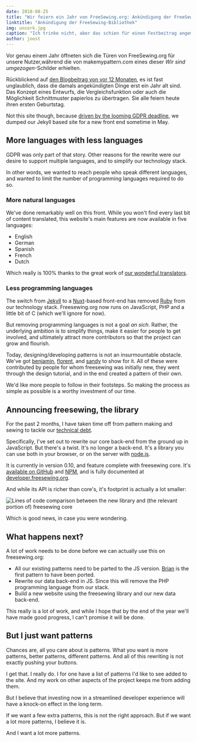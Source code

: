 ```yaml
---
date: 2018-08-25
title: "Wir feiern ein Jahr von FreeSewing.org: Ankündigung der FreeSewing-Bibliothek"
linktitle: "Ankündigung der FreeSewing-Bibliothek"
img: uncork.jpg
caption: "Ich trinke nicht, aber das schien für einen Festbeitrag angemessen zu sein ¯\_(ツ)_/¯"
author: joost
---
```


Vor genau einem Jahr öffneten sich die Türen von FreeSewing.org für unsere Nutzer,während die von makemypattern.com eines dieser *Wir sind umgezogen*-Schilder erhielten.

Rückblickend auf [den Blogbeitrag von vor 12 Monaten](/blog/open-for-business), es ist fast unglaublich, dass die damals angekündigten Dinge erst ein Jahr alt sind. Das Konzept eines Entwurfs, die Vergleichsfunktion oder auch die Möglichkeit Schnittmuster papierlos zu übertragen. Sie alle feiern heute ihren ersten Geburtstag.

Not this site though, because [driven by the looming GDPR deadline](/blog/gdpr-plan), we dumped our Jekyll based site for a new front end sometime in May.

## More languages with less languages

GDPR was only part of that story. Other reasons for the rewrite were our desire to support multiple languages, and to simplify our technology stack.

In other words, we wanted to reach people who speak different languages, and wanted to limit the number of programming languages required to do so.

### More natural languages

We've done remarkably well on this front. While you won't find every last bit of content translated, this website's main features are now available in five languages:

 - English
 - German
 - Spanish
 - French
 - Dutch

Which really is 100% thanks to the great work of [our wonderful translators](/i18n/).

### Less programming languages

The switch from [Jekyll]() to a [Nuxt](https://nuxtjs.org/)-based front-end has removed [Ruby](https://www.ruby-lang.org/) from our technology stack. Freesewing.org now runs on JavaScript, PHP and a little bit of C (which we'll ignore for now).

But removing programming languages is not a goal *an sich*. Rather, the underlying ambition is to simplify things, make it easier for people to get involved, and ultimately attract more contributors so that the project can grow and flourish.

Today, designing/developing patterns is not an insurmountable obstacle. We've got [benjamin](/patterns/benjamin), [florent](/patterns/florent), and [sandy](/patterns/sandy) to show for it. All of these were contributed by people for whom freesewing was initially new, they went through the design tutorial, and in the end created a pattern of their own.

We'd like more people to follow in their footsteps. So making the process as simple as possible is a worthy investment of our time.

## Announcing freesewing, the library

For the past 2 months, I have taken time off from pattern making and sewing to tackle our [technical debt](https://en.wikipedia.org/wiki/Technical_debt).

Specifically, I've set out to rewrite our core back-end from the ground up in JavaScript. But there's a twist. It's no longer a back-end. It's a library you can use both in your browser, or on the server with [node.js](https://nodejs.org/).

It is currently in version 0.10, and feature complete with freesewing core. It's [available on GitHub](https://github.com/freesewing/freesewing) and [NPM](https://www.npmjs.com/package/freesewing), and is fully documented at [developer.freesewing.org](https://developer.freesewing.org/).

And while its API is richer than core's, it's footprint is actually a lot smaller:

![Lines of code comparison between the new library and (the relevant portion of) freesewing core](corevsfreesewing.svg)

Which is good news, in case you were wondering.

## What happens next?

A lot of work needs to be done before we can actually use this on freesewing.org:


 - All our existing patterns need to be parted to the JS version. [Brian](https://github.com/freesewing/brian) is the first pattern to have been ported.
 - Rewrite our data back-end in JS. Since this will remove the PHP programming language from our stack.
 - Build a new website using the freesewing library and our new data back-end.

This really is a lot of work, and while I hope that by the end of the year we'll have made good progress, I can't promise it will be done.

## But I just want patterns

Chances are, all you care about is patterns. What you want is more patterns, better patterns, different patterns. And all of this rewriting is not exactly pushing your buttons.

I get that. I really do. I for one have a list of patterns I'd like to see added to the site. And my work on other aspects of the project keeps me from adding them.

But I believe that investing now in a streamlined developer experience will have a knock-on effect in the long term.

If we want a few extra patterns, this is not the right approach. But if we want a lot more patterns, I believe it is.

And I want a lot more patterns.
